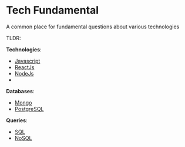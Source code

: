# Tech Fundamental
A common place for fundamental questions about various technologies

TLDR:

**Technologies**:
- [Javascript](Technologies/Javascript/README.md)
- [ReactJs](Technologies/React/README.md)
- [NodeJs](Technologies/Node/README.md)
- 

**Databases**:
- [Mongo](Databases/Mongo/README.md)
- [PostgreSQL](Databases/PostgrSQL/README.md)

**Queries**:
- [SQL](Databases/SQL/README.md)
- [NoSQL](Databases/NoSQL/README.md)

